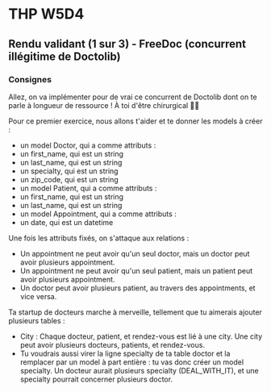 # THP W5D4
## Rendu validant (1 sur 3) - FreeDoc (concurrent illégitime de Doctolib)

### Consignes
Allez, on va implémenter pour de vrai ce concurrent de Doctolib dont on te parle à longueur de ressource ! À toi d'être chirurgical 👩‍⚕️

Pour ce premier exercice, nous allons t'aider et te donner les models à créer :
- un model Doctor, qui a comme attributs :
- un first_name, qui est un string
- un last_name, qui est un string
- un specialty, qui est un string
- un zip_code, qui est un string
- un model Patient, qui a comme attributs :
- un first_name, qui est un string
- un last_name, qui est un string
- un model Appointment, qui a comme attributs :
- un date, qui est un datetime

Une fois les attributs fixés, on s'attaque aux relations :
- Un appointment ne peut avoir qu'un seul doctor, mais un doctor peut avoir plusieurs appointment.
- Un appointment ne peut avoir qu'un seul patient, mais un patient peut avoir plusieurs appointment.
- Un doctor peut avoir plusieurs patient, au travers des appointments, et vice versa.

Ta startup de docteurs marche à merveille, tellement que tu aimerais ajouter plusieurs tables :
- City : Chaque docteur, patient, et rendez-vous est lié à une city. Une city peut avoir plusieurs docteurs, patients, et rendez-vous.
- Tu voudrais aussi virer la ligne specialty de ta table doctor et la remplacer par un model à part entière : tu vas donc créer un model specialty. Un docteur aurait plusieurs specialty (DEAL_WITH_IT), et une specialty pourrait concerner plusieurs doctor.